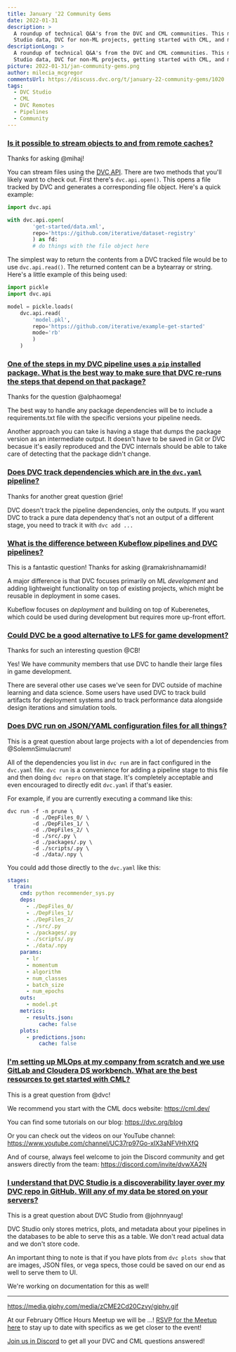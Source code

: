 ```yaml
---
title: January '22 Community Gems
date: 2022-01-31
description: >
  A roundup of technical Q&A's from the DVC and CML communities. This month: DVC
  Studio data, DVC for non-ML projects, getting started with CML, and more.
descriptionLong: >
  A roundup of technical Q&A's from the DVC and CML communities. This month: DVC
  Studio data, DVC for non-ML projects, getting started with CML, and more.
picture: 2022-01-31/jan-community-gems.png
author: milecia_mcgregor
commentsUrl: https://discuss.dvc.org/t/january-22-community-gems/1020
tags:
  - DVC Studio
  - CML
  - DVC Remotes
  - Pipelines
  - Community
---
```


### [Is it possible to stream objects to and from remote caches?](https://discord.com/channels/485586884165107732/563406153334128681/919567459189682177)

Thanks for asking @mihaj!

You can stream files using the [DVC API](https://dvc.org/doc/api-reference).
There are two methods that you'll likely want to check out. First there's
`dvc.api.open()`. This opens a file tracked by DVC and generates a corresponding
file object. Here's a quick example:

```python
import dvc.api

with dvc.api.open(
        'get-started/data.xml',
        repo='https://github.com/iterative/dataset-registry'
        ) as fd:
        # do things with the file object here
```

The simplest way to return the contents from a DVC tracked file would be to use
`dvc.api.read()`. The returned content can be a bytearray or string. Here's a
little example of this being used:

```python
import pickle
import dvc.api

model = pickle.loads(
    dvc.api.read(
        'model.pkl',
        repo='https://github.com/iterative/example-get-started'
        mode='rb'
        )
    )
```

### [One of the steps in my DVC pipeline uses a `pip` installed package. What is the best way to make sure that DVC re-runs the steps that depend on that package?](https://discord.com/channels/485586884165107732/563406153334128681/920139825284280381)

Thanks for the question @alphaomega!

The best way to handle any package dependencies will be to include a
requirements.txt file with the specific versions your pipeline needs.

Another approach you can take is having a stage that dumps the package version
as an intermediate output. It doesn't have to be saved in Git or DVC becasue
it's easily reproduced and the DVC internals should be able to take care of
detecting that the package didn't change.

### [Does DVC track dependencies which are in the `dvc.yaml` pipeline?](https://discord.com/channels/485586884165107732/563406153334128681/920659549835370497)

Thanks for another great question @rie!

DVC doesn't track the pipeline dependencies, only the outputs. If you want DVC
to track a pure data dependency that's not an output of a different stage, you
need to track it with `dvc add ...`

### [What is the difference between Kubeflow pipelines and DVC pipelines?](https://discord.com/channels/485586884165107732/563406153334128681/922728960478035978)

This is a fantastic question! Thanks for asking @ramakrishnamamidi!

A major difference is that DVC focuses primarily on ML _development_ and adding
lightweight functionality on top of existing projects, which might be reusable
in deployment in some cases.

Kubeflow focuses on _deployment_ and building on top of Kuberenetes, which could
be used during development but requires more up-front effort.

### [Could DVC be a good alternative to LFS for game development?](https://discord.com/channels/485586884165107732/485586884165107734/928336349487067196)

Thanks for such an interesting question @CB!

Yes! We have community members that use DVC to handle their large files in game
development.

There are several other use cases we've seen for DVC outside of machine learning
and data science. Some users have used DVC to track build artifacts for
deployment systems and to track performance data alongside design iterations and
simulation tools.

### [Does DVC run on JSON/YAML configuration files for all things?](https://discord.com/channels/485586884165107732/563406153334128681/928779586622332938)

This is a great question about large projects with a lot of dependencies from
@SolemnSimulacrum!

All of the dependencies you list in `dvc run` are in fact configured in the
`dvc.yaml` file. `dvc run` is a convenience for adding a pipeline stage to this
file and then doing `dvc repro` on that stage. It's completely acceptable and
even encouraged to directly edit `dvc.yaml` if that's easier.

For example, if you are currently executing a command like this:

```dvc
dvc run -f -n prune \
        -d ./DepFiles_0/ \
        -d ./DepFiles_1/ \
        -d ./DepFiles_2/ \
        -d ./src/.py \
        -d ./packages/.py \
        -d ./scripts/.py \
        -d ./data/.npy \
```

You could add those directly to the `dvc.yaml` like this:

```yaml
stages:
  train:
    cmd: python recommender_sys.py
    deps:
      - ./DepFiles_0/
      - ./DepFiles_1/
      - ./DepFiles_2/
      - ./src/.py
      - ./packages/.py
      - ./scripts/.py
      - ./data/.npy
    params:
      - lr
      - momentum
      - algorithm
      - num_classes
      - batch_size
      - num_epochs
    outs:
      - model.pt
    metrics:
      - results.json:
          cache: false
    plots:
      - predictions.json:
          cache: false
```

### [I'm setting up MLOps at my company from scratch and we use GitLab and Cloudera DS workbench. What are the best resources to get started with CML?](https://discord.com/channels/485586884165107732/728693131557732403/923785806848614461)

This is a great question from @dvc!

We recommend you start with the CML docs website: https://cml.dev/

You can find some tutorials on our blog: https://dvc.org/blog

Or you can check out the videos on our YouTube channel:
https://www.youtube.com/channel/UC37rp97Go-xIX3aNFVHhXfQ

And of course, always feel welcome to join the Discord community and get answers
directly from the team: https://discord.com/invite/dvwXA2N

### [I understand that DVC Studio is a discoverability layer over my DVC repo in GitHub. Will any of my data be stored on your servers?](https://discord.com/channels/485586884165107732/841856466897469441/923714473603256420)

This is a great question about DVC Studio from @johnnyaug!

DVC Studio only stores metrics, plots, and metadata about your pipelines in the
databases to be able to serve this as a table. We don't read actual data and we
don't store code.

An important thing to note is that if you have plots from `dvc plots show` that
are images, JSON files, or vega specs, those could be saved on our end as well
to serve them to UI.

We're working on documentation for this as well!

---

https://media.giphy.com/media/zCME2Cd20Czvy/giphy.gif

At our February Office Hours Meetup we will be ...!
[RSVP for the Meetup here](https://www.meetup.com/DVC-Community-Virtual-Meetups/events/282663146/)
to stay up to date with specifics as we get closer to the event!

[Join us in Discord](https://discord.com/invite/dvwXA2N) to get all your DVC and
CML questions answered!
